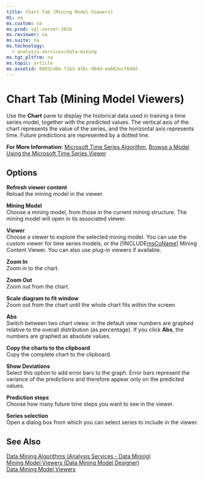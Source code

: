 ```yaml
---
title: Chart Tab (Mining Model Viewers)
H1: na
ms.custom: na
ms.prod: sql-server-2016
ms.reviewer: na
ms.suite: na
ms.technology: 
  - analysis-services/data-mining
ms.tgt_pltfrm: na
ms.topic: article
ms.assetid: 8803cdbb-f1b3-436c-994d-ee662ecf64dd
---
```

# Chart Tab (Mining Model Viewers)
  Use the **Chart** pane to display the historical data used in training a time series model, together with the predicted values. The vertical axis of the chart represents the value of the series, and the horizontal axis represents time. Future predictions are represented by a dotted line.  
  
 **For More Information:** [Microsoft Time Series Algorithm](../../Topics/TopicNameNotContainA/Microsoft-Time-Series-Algorithm.md), [Browse a Model Using the Microsoft Time Series Viewer](../../Topics/TopicNameContainA/Browse-a-Model-Using-the-Microsoft-Time-Series-Viewer.md)  
  
## Options  
 **Refresh viewer content**  
 Reload the mining model in the viewer.  
  
 **Mining Model**  
 Choose a mining model, from those in the current mining structure. The mining model will open in its associated viewer.  
  
 **Viewer**  
 Choose a viewer to explore the selected mining model. You can use the custom viewer for time series models, or the [!INCLUDE[msCoName](../../Topics/TopicNameContainA/includes/msCoName_md.md)] Mining Content Viewer. You can also use plug-in viewers if available.  
  
 **Zoom In**  
 Zoom in to the chart.  
  
 **Zoom Out**  
 Zoom out from the chart.  
  
 **Scale diagram to fit window**  
 Zoom out from the chart until the whole chart fits within the screen.  
  
 **Abs**  
 Switch between two chart views: in the default view numbers are graphed relative to the overall distribution (as percentage). If you click **Abs**, the numbers are graphed as absolute values.  
  
 **Copy the charts to the clipboard**  
 Copy the complete chart to the clipboard.  
  
 **Show Deviations**  
 Select this option to add error bars to the graph. Error bars represent the variance of the predictions and therefore appear only on the predicted values.  
  
 **Prediction steps**  
 Choose how many future time steps you want to see in the viewer.  
  
 **Series selection**  
 Open a dialog box from which you can select series to include in the viewer.  
  
## See Also  
 [Data Mining Algorithms &#40;Analysis Services - Data Mining&#41;](../../Topics/TopicNameNotContainA/Data-Mining-Algorithms--Analysis-Services---Data-Mining-.md)   
 [Mining Model Viewers &#40;Data Mining Model Designer&#41;](../../Topics/TopicNameNotContainA/Mining-Model-Viewers--Data-Mining-Model-Designer-.md)   
 [Data Mining Model Viewers](../../Topics/TopicNameNotContainA/Data-Mining-Model-Viewers.md)  
  
  